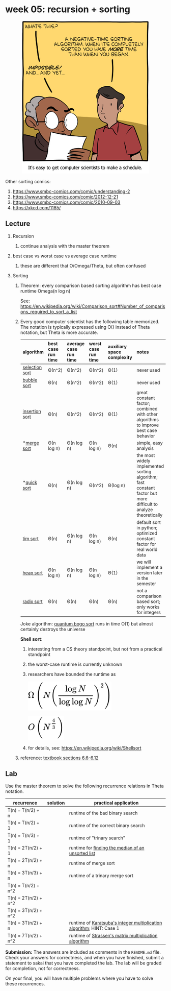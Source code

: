 # week 05: recursion + sorting

<center>
<img src=1612627667-20210206.png width=400px />
</center>

Other sorting comics:
1. https://www.smbc-comics.com/comic/understanding-2
1. https://www.smbc-comics.com/comic/2012-12-21
1. https://www.smbc-comics.com/comic/2010-09-03
1. https://xkcd.com/1185/

## Lecture

1. Recursion

    1. continue analysis with the master theorem

1. best case vs worst case vs average case runtime

    1. these are different that O/Omega/Theta, but often confused

1. Sorting

    1. Theorem: every comparison based sorting algorithm has best case runtime Omega(n log n)

       See: https://en.wikipedia.org/wiki/Comparison_sort#Number_of_comparisons_required_to_sort_a_list

   1. Every good computer scientist has the following table memorized.
      The notation is typically expressed using O() instead of Theta notation, but Theta is more accurate.

      | algorithm         | best case run time | average case run time | worst case run time | auxiliary space complexity | notes |
      | ----------------- | ------------------ | --------------------- | ------------------- | -------------------------- | ----- | 
      | [selection sort](https://en.wikipedia.org/wiki/Selection_sort)    | Θ(n^2) | Θ(n^2) | Θ(n^2) | Θ(1) | never used |
      | [bubble sort](https://en.wikipedia.org/wiki/Bubble_sort) | Θ(n) | Θ(n^2) | Θ(n^2) | Θ(1) | never used |
      | [insertion sort](https://en.wikipedia.org/wiki/Insertion_sort) | Θ(n) | Θ(n^2) | Θ(n^2) | Θ(1) | great constant factor; combined with other algorithms to improve best case behavior |
      | \*[merge sort](https://en.wikipedia.org/wiki/Merge_sort) | Θ(n log n) | Θ(n log n) | Θ(n log n) | Θ(n) | simple, easy analysis |
      | \*[quick sort](https://en.wikipedia.org/wiki/Quicksort) | Θ(n) | Θ(n log n) | Θ(n^2) | Θ(log n) | the most widely implemented sorting algorithm; fast constant factor but more difficult to analyze theoretically |
      | [tim sort](https://en.wikipedia.org/wiki/Timsort)   | Θ(n) | Θ(n log n) | Θ(n log n) | Θ(n) | default sort in python; optimized constant factor for real world data |
      | [heap sort](https://en.wikipedia.org/wiki/Heapsort) | Θ(n log n) | Θ(n log n) | Θ(n log n) | Θ(1) | we will implement a version later in the semester |
      | [radix sort](https://en.wikipedia.org/wiki/Radix_sort) | Θ(n) | Θ(n) | Θ(n) | Θ(n) | not a comparison based sort; only works for integers |

      Joke algorithm: [quantum bogo sort](https://quantumcomputing.stackexchange.com/questions/1265/what-can-we-learn-from-quantum-bogosort) runs in time O(1) but almost certainly destroys the universe

      **Shell sort**:
        1. interesting from a CS theory standpoint, but not from a practical standpoint
        1. the worst-case runtime is currently unknown
        1. researchers have bounded the runtime as

           <img src='shell_omega.svg' /><br/>

           <img src='shell_o.svg' />
        1. for details, see: https://en.wikipedia.org/wiki/Shellsort

   1. reference: [textbook sections 6.6-6.12](https://runestone.academy/runestone/books/published/pythonds/SortSearch/toctree.html)

## Lab

Use the master theorem to solve the following recurrence relations in Theta notation.

| recurrence           | solution                       | practical application                     |
| -------------------- | ------------------------------ | ----------------------------------------- |
| T(n) = T(n/2) + n    | <!-- Theta( n            ) --> | runtime of the bad binary search          |
| T(n) = T(n/2) + 1    | <!-- Theta( log n        ) --> | runtime of the correct binary search      |
| T(n) = T(n/3) + 1    | <!-- Theta( log n        ) --> | runtime of "trinary search"               |
| T(n) = 2T(n/2) + 1   | <!-- Theta( n            ) --> | runtime for [finding the median of an unsorted list](https://en.wikipedia.org/wiki/Quickselect) |
| T(n) = 2T(n/2) + n   | <!-- Theta( n log n      ) --> | runtime of merge sort                     |
| T(n) = 3T(n/3) + n   | <!-- Theta( n log n      ) --> | runtime of a trinary merge sort           |
| T(n) = T(n/2) + n^2  | <!-- Theta( n^2          ) --> |                                           |
| T(n) = 2T(n/2) + n^2 | <!-- Theta( n^2          ) --> |                                           |
| T(n) = 3T(n/2) + n^2 | <!-- Theta( n^2          ) --> |                                           |
| T(n) = 3T(n/2) + n   | <!-- Theta( n^(log_2 3)  ) --> | runtime of [Karatsuba's integer multiplication algorithm](https://en.wikipedia.org/wiki/Karatsuba_algorithm); HINT: Case 1 |
| T(n) = 7T(n/2) + n^2 | <!-- Theta( n^(log_2 7)  ) --> | runtime of [Strassen's matrix multiplication algorithm](https://en.wikipedia.org/wiki/Strassen_algorithm) |

**Submission:**
The answers are included as comments in the `README.md` file.
Check your answers for correctness,
and when you have finished,
submit a statement to sakai that you have completed the lab.
The lab will be graded for completion, not for correctness.

On your final, you will have multiple problems where you have to solve these recurrences.
